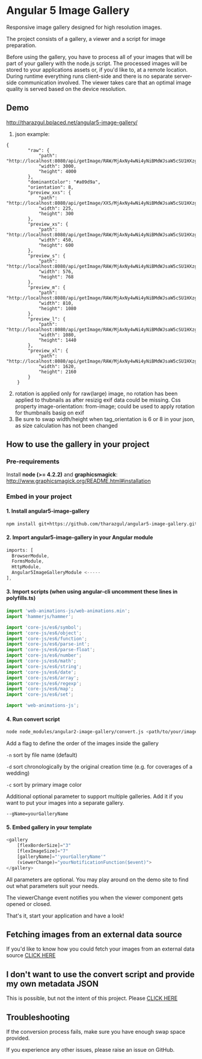 # Angular 5 Image Gallery

Responsive image gallery designed for high resolution images.

The project consists of a gallery, a viewer and a script for image preparation.

Before using the gallery, you have to process all of your images that will be part of your gallery with the node.js script. The processed images will be stored to your applications assets or, if you'd like to, at a remote location. During runtime everything runs client-side and there is no separate server-side communication involved. The viewer takes care that an optimal image quality is served based on the device resolution.

## Demo

http://tharazgul.bplaced.net/angular5-image-gallery/

1. json example: 
```
{
		"raw": {
			"path": "http://localhost:8080/api/getImage/RAW/MjAxNy4wNi4yNiBMdWJsaW5cSU1HXzg3ODIuSlBH",
			"width": 3000,
			"height": 4000
		},
		"dominantColor": "#a09d9a",
		"orientation": 8,
		"preview_xxs": {
			"path": "http://localhost:8080/api/getImage/XXS/MjAxNy4wNi4yNiBMdWJsaW5cSU1HXzg3ODIuSlBH",
			"width": 225,
			"height": 300
		},
		"preview_xs": {
			"path": "http://localhost:8080/api/getImage/RAW/MjAxNy4wNi4yNiBMdWJsaW5cSU1HXzg3ODIuSlBH",
			"width": 450,
			"height": 600
		},
		"preview_s": {
			"path": "http://localhost:8080/api/getImage/RAW/MjAxNy4wNi4yNiBMdWJsaW5cSU1HXzg3ODIuSlBH",
			"width": 576,
			"height": 768
		},
		"preview_m": {
			"path": "http://localhost:8080/api/getImage/RAW/MjAxNy4wNi4yNiBMdWJsaW5cSU1HXzg3ODIuSlBH",
			"width": 810,
			"height": 1080
		},
		"preview_l": {
			"path": "http://localhost:8080/api/getImage/RAW/MjAxNy4wNi4yNiBMdWJsaW5cSU1HXzg3ODIuSlBH",
			"width": 1080,
			"height": 1440
		},
		"preview_xl": {
			"path": "http://localhost:8080/api/getImage/RAW/MjAxNy4wNi4yNiBMdWJsaW5cSU1HXzg3ODIuSlBH",
			"width": 1620,
			"height": 2160
		}
	}
```
2. rotation is applied only for raw(large) image, no rotation has been applied to thubnails as after resizig exif data could be missing. Css property image-orientation: from-image; could be used to apply rotation for thumbnails basig on exif
3. Be sure to swap width/height when tag_orientation is 6 or 8 in your json, as size calculation has not been changed 

## How to use the gallery in your project
### Pre-requirements
Install **node (>= 4.2.2)** and **graphicsmagick**: http://www.graphicsmagick.org/README.html#installation

### Embed in your project

#### 1. Install angular5-image-gallery

```bash
npm install git+https://github.com/tharazgul/angular5-image-gallery.git --save
```

#### 2. Import angular5-image-gallery in your Angular module

```javascript
imports: [
  BrowserModule,
  FormsModule,
  HttpModule,
  Angular5ImageGalleryModule <-----
],
```

#### 3. Import scripts (when using angular-cli uncomment these lines in polyfills.ts)

```javascript
import 'web-animations-js/web-animations.min';
import 'hammerjs/hammer';

import 'core-js/es6/symbol';
import 'core-js/es6/object';
import 'core-js/es6/function';
import 'core-js/es6/parse-int';
import 'core-js/es6/parse-float';
import 'core-js/es6/number';
import 'core-js/es6/math';
import 'core-js/es6/string';
import 'core-js/es6/date';
import 'core-js/es6/array';
import 'core-js/es6/regexp';
import 'core-js/es6/map';
import 'core-js/es6/set';

import 'web-animations-js';
```
#### 4. Run convert script

```bash
node node_modules/angular2-image-gallery/convert.js <path/to/your/images>
```
Add a flag to define the order of the images inside the gallery

`-n` sort by file name (default)

`-d` sort chronologically by the original creation time (e.g. for coverages of a wedding)

`-c` sort by primary image color

Additional optional parameter to support multiple galleries. Add it if you want to put your images into a separate gallery.

`--gName=yourGalleryName` 

#### 5. Embed gallery in your template

```javascript
<gallery 
    [flexBorderSize]="3" 
    [flexImageSize]="7"
    [galleryName]="'yourGalleryName'" 
    (viewerChange)="yourNotificationFunction($event)">
</gallery>
```

All parameters are optional. You may play around on the demo site to find out what parameters suit your needs.

The viewerChange event notifies you when the viewer component gets opened or closed.

That's it, start your application and have a look!

## Fetching images from an external data source

If you'd like to know how you could fetch your images from an external data source [CLICK HERE](https://github.com/tharazgul/angular5-image-gallery/blob/master/docs/externalDataSource.md)

## I don't want to use the convert script and provide my own metadata JSON

This is possible, but not the intent of this project. Please [CLICK HERE](https://github.com/tharazgul/angular5-image-gallery/blob/master/docs/ownJSON.md)


## Troubleshooting

If the conversion process fails, make sure you have enough swap space provided.

If you experience any other issues, please raise an issue on GitHub.
